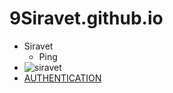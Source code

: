 # 9Siravet.github.io

- Siravet
  - Ping
- ![siravet](https://github.com/user-attachments/assets/eb1d17c6-051f-4a4c-9f4a-db1d480c3e6a)
- [AUTHENTICATION](authentication)
